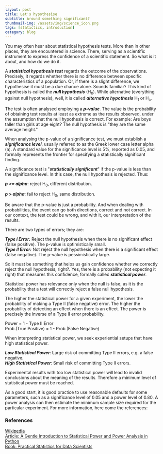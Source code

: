 ```yaml
---
layout: post
title: Let's hypothesise
subtitle: Around something significant?
thumbnail-img: /assets/img/science_icon.png
tags: [statictics, introduction]
category: blog
---
```


You may often hear about statistical hypothesis tests. 
More than in other places, they are encountered in science. 
There, serving as a scientific instrument to express the confidence of a scientific statement. So what is it about, and how do we do it.

A _**statistical hypothesis test**_ regards the outcome of the observations. 
Precisely, it regards whether there is no difference between specific characteristics of a population. 
Or, if there is a slight difference, we hypothesise it must be a due chance alone. Sounds familiar? 
This kind of hypothesis is called the **_null hypothesis_** (H<sub>0</sub>). 
While alternative (everything against null hypothesis), well, it is called **_alternative hypothesis_** H<sub>1</sub> or H<sub>a</sub>.

The test is often analysed employing a _**p-value**_.
The value is the probability of obtaining test results at least as extreme as the results observed, under the assumption that the null hypothesis is correct. 
For example: Are boys taller than girls at age eight? The null hypothesis is "they are the same average height."

When analysing the p-value of a significance test, we must establish a _**significance level**_, usually referred to as the Greek lower case letter alpha (a). 
A standard value for the significance level is 5%, reported as 0.05, and formally represents the frontier for specifying a statistically significant finding.

A significance test is "_**statistically significant**_" if the p-value is less than the significance level. 
In this case, the null hypothesis is rejected. Thus:

_**p <= alpha**_: reject H<sub>0</sub>, different distribution.

_**p > alpha**_: fail to reject H<sub>0</sub>, same distribution.

Be aware that the p-value is just a probability. 
And when dealing with probabilities, the event can go both directions, correct and not correct. 
In our context, the test could be wrong, and with it, our interpretation of the results.

There are two types of errors; they are:

_**Type I Error:**_ Reject the null hypothesis when there is no significant effect (false positive). The p-value is optimistically small.
<br>
**_Type II Error:_** Not reject the null hypothesis when there is a significant effect (false negative). The p-value is pessimistically large.

So it must be something that helps us gain confidence whether we correctly reject the null hypothesis, right?. 
Yes, there is a probability (not expecting it right) that measures this confidence, formally called _**statistical power**_.

Statistical power has relevance only when the null is false, as it is the probability that a test will correctly reject a false null hypothesis.

The higher the statistical power for a given experiment, the lower the probability of making a Type II (false negative) error. 
The higher the probability of detecting an effect when there is an effect. 
The power is precisely the inverse of a Type II error probability.

Power = 1 - Type II Error
<br>
Prob.(True Positive) = 1 - Prob.(False Negative)

When interpreting statistical power, we seek experiential setups that have high statistical power.

_**Low Statistical Power**_: Large risk of committing Type II errors, e.g. a false negative.<br>
_**High Statistical Power**_: Small risk of committing Type II errors.

Experimental results with too low statistical power will lead to invalid conclusions about the meaning of the results. 
Therefore a minimum level of statistical power must be reached.

As a good start, it is good practice to use reasonable defaults for some parameters, such as a significance level of 0.05 and a power level of 0.80. 
A power analysis can then estimate the minimum sample size required for the particular experiment. For more information, here come the references:

### References

[Wikipedia](https://en.wikipedia.org/wiki/Null_hypothesis) <br>
[Article: A Gentle Introduction to Statistical Power and Power Analysis in Python](https://machinelearningmastery.com/statistical-power-and-power-analysis-in-python/) <br>
[Book: Practical Statistics for Data Scientists](https://www.researchgate.net/profile/Janine-Zitianellis/post/Can_anyone_please_suggest_a_books_on_machine_learning_using_R_Programming/attachment/613a5b83647f3906fc975a71/AS%3A1066204907204608%401631214467436/download/Practical+Statistics+for+Data+Scientists+50%2B+Essential+Concepts+Using+R+and+Python+by+Peter+Bruce%2C+Andrew+Bruce%2C+Peter+Gedeck.pdf)

